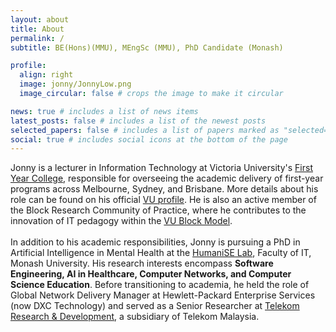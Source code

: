 ```yaml
---
layout: about
title: About
permalink: /
subtitle: BE(Hons)(MMU), MEngSc (MMU), PhD Candidate (Monash)

profile:
  align: right
  image: jonny/JonnyLow.png
  image_circular: false # crops the image to make it circular

news: true # includes a list of news items
latest_posts: false # includes a list of the newest posts
selected_papers: false # includes a list of papers marked as "selected={true}"
social: true # includes social icons at the bottom of the page
---
```


Jonny is a lecturer in Information Technology at Victoria University's [First Year College](https://www.vu.edu.au/about-vu/teaching-colleges-schools/vu-first-year-college), responsible for overseeing the academic delivery of first-year programs across Melbourne, Sydney, and Brisbane. More details about his role can be found on his official [VU profile](https://www.vu.edu.au/contact-us/jonny-low). He is also an active member of the Block Research Community of Practice, where he contributes to the innovation of IT pedagogy within the [VU Block Model](https://www.vu.edu.au/study-at-vu/why-choose-vu/vu-block-model).
<br><br>
In addition to his academic responsibilities, Jonny is pursuing a PhD in Artificial Intelligence in Mental Health at the [HumaniSE Lab](https://www.monash.edu/it/humanise-lab), Faculty of IT, Monash University. His research interests encompass <strong>Software Engineering, AI in Healthcare, Computer Networks, and Computer Science Education</strong>. Before transitioning to academia, he held the role of Global Network Delivery Manager at Hewlett-Packard Enterprise Services (now DXC Technology) and served as a Senior Researcher at [Telekom Research & Development](https://www.tmrnd.com.my/), a subsidiary of Telekom Malaysia.